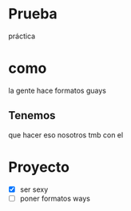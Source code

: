 # Prueba
práctica
# como
la gente hace formatos guays
## Tenemos
que hacer eso nosotros tmb con el
# Proyecto
 - [x] ser sexy
 - [ ] poner formatos ways
